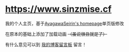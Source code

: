 # https://www.sinzmise.cf
我的个人主页，基于[AyagawaSeirin's homepage](https://github.com/AyagawaSeirin/homepage)单页版修改

在原本的基础上添加了加载动画 ~~（虽说很丑就是了）~~

有什么意见可以到 [我的博客留言板](https://blog.sinzmise.cf/comments) 留言！